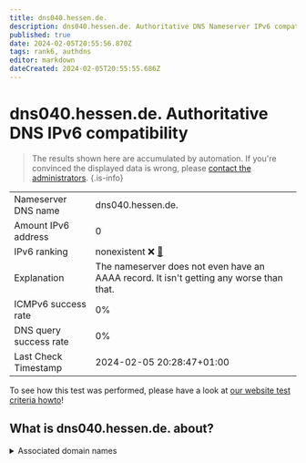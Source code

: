 ```yaml
---
title: dns040.hessen.de.
description: dns040.hessen.de. Authoritative DNS Nameserver IPv6 compatibility
published: true
date: 2024-02-05T20:55:56.870Z
tags: rank6, authdns
editor: markdown
dateCreated: 2024-02-05T20:55:55.686Z
---
```


# dns040.hessen.de. Authoritative DNS IPv6 compatibility

> The results shown here are accumulated by automation. If you're convinced the displayed data is wrong, please [contact the administrators](/howto/chat). 
{.is-info}




|   |   |
| - | - |
| Nameserver DNS name | dns040.hessen.de.
| Amount IPv6 address | 0
| IPv6 ranking | nonexistent :x: [🔗](/howto/ranking) |
| Explanation | The nameserver does not even have an AAAA record. It isn't getting any worse than that. |
| ICMPv6 success rate | 0%|
| DNS query success rate | 0% |
| Last Check Timestamp | 2024-02-05 20:28:47+01:00 |

To see how this test was performed, please have a look at [our website test criteria howto](/howto/testcriteria/authdns)!


## What is dns040.hessen.de. about?






<details>
<summary>Associated domain names</summary>

www.hessen.de

</details>
